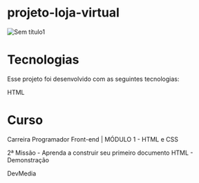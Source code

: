 # projeto-loja-virtual

![Sem título1](https://user-images.githubusercontent.com/113314660/208327003-57f891c8-20d1-45fe-a3d3-d6ff90d36f98.png)


# Tecnologias
Esse projeto foi desenvolvido com as seguintes tecnologias:

HTML

# Curso

Carreira Programador Front-end | MÓDULO 1 - HTML e CSS

2ª Missão - Aprenda a construir seu primeiro documento HTML - Demonstração

DevMedia
